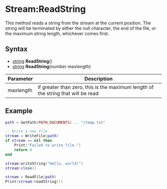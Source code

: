 # Stream:ReadString

This method reads a string from the stream at the current position. The string will be terminated by either the null character, the end of the file, or the maximum string length, whichever comes first.

## Syntax

- [string](https://www.lua.org/manual/5.4/manual.html#6.4) **ReadString**()
- [string](https://www.lua.org/manual/5.4/manual.html#6.4) **ReadString**(number maxlength)

| Parameter | Description |
|---|---|
| maxlength | if greater than zero, this is the maximum length of the string that will be read |

## Example

```lua
path = GetPath(PATH_DOCUMENTS) .. "/temp.txt"

-- Write a new file
stream = WriteFile(path)
if stream == nil then
    Print("Failed to write file.")
    return 0
end

stream:writeString("Hello, world!")
stream:close()

stream = ReadFile(path)
Print(stream:readString())
```

